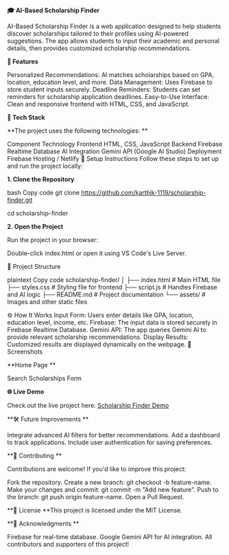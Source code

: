 **🎓 AI-Based Scholarship Finder**

AI-Based Scholarship Finder is a web application designed to help students discover scholarships tailored to their profiles using AI-powered suggestions. The app allows students to input their academic and personal details, then provides customized scholarship recommendations.

**🚀 Features**

Personalized Recommendations: AI matches scholarships based on GPA, location, education level, and more.
Data Management: Uses Firebase to store student inputs securely.
Deadline Reminders: Students can set reminders for scholarship application deadlines.
Easy-to-Use Interface: Clean and responsive frontend with HTML, CSS, and JavaScript.

**📁 Tech Stack**

**The project uses the following technologies:
**

Component	Technology
Frontend	HTML, CSS, JavaScript
Backend	Firebase Realtime Database
AI Integration	Gemini API (Google AI Studio)
Deployment	Firebase Hosting / Netlify
🔧 Setup Instructions
Follow these steps to set up and run the project locally:

**1. Clone the Repository**

bash
Copy code
git clone https://github.com/karthik-1119/scholarship-finder.git

cd scholarship-finder

**2. Open the Project**

Run the project in your browser:

Double-click index.html or open it using VS Code's Live Server.

📝 Project Structure

plaintext
Copy code
scholarship-finder/
│
├── index.html       # Main HTML file
├── styles.css       # Styling file for frontend
├── script.js        # Handles Firebase and AI logic
├── README.md        # Project documentation
└── assets/          # Images and other static files

⚙️ How It Works
Input Form: Users enter details like GPA, location, education level, income, etc.
Firebase: The input data is stored securely in Firebase Realtime Database.
Gemini API: The app queries Gemini AI to provide relevant scholarship recommendations.
Display Results: Customized results are displayed dynamically on the webpage.
📸 Screenshots

**Home Page
**

Search Scholarships Form

**🌐 Live Demo**

Check out the live project here: <a href="https://scholarship-finder-68ea0.web.app/">   Scholarship Finder Demo</a>

**🛠 Future Improvements
** 

Integrate advanced AI filters for better recommendations.
Add a dashboard to track applications.
Include user authentication for saving preferences.

**🤝 Contributing
**

Contributions are welcome! If you'd like to improve this project:

Fork the repository.
Create a new branch: git checkout -b feature-name.
Make your changes and commit: git commit -m "Add new feature".
Push to the branch: git push origin feature-name.
Open a Pull Request.

**📜 License
**This project is licensed under the MIT License.

**🙌 Acknowledgments
**

Firebase for real-time database.
Google Gemini API for AI integration.
All contributors and supporters of this project!




